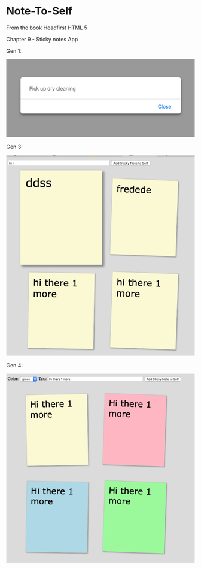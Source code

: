 # Note-To-Self

From the book Headfirst HTML 5

Chapter 9 - Sticky notes App

Gen 1:

![Version 1 of Stickies](./StickiesGen1.png)

Gen 3:

![Version 3 of Stickies](./stickiesGen3.png)

Gen 4:

![Version 4 of Stickies](./stickiesGen4.png)